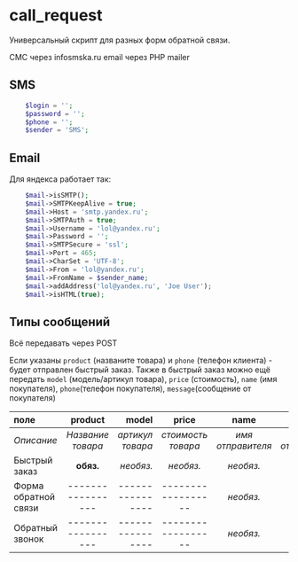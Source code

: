 call_request
============
Универсальный скрипт для разных форм обратной связи.

СМС через infosmska.ru
email через PHP mailer

SMS
-------

```php
    $login = '';
    $password = '';
    $phone = '';
    $sender = 'SMS';
```

Email
-------

Для яндекса работает так:

```php
    $mail->isSMTP();
    $mail->SMTPKeepAlive = true;
    $mail->Host = 'smtp.yandex.ru';
    $mail->SMTPAuth = true;
    $mail->Username = 'lol@yandex.ru';
    $mail->Password = '';
    $mail->SMTPSecure = 'ssl';
    $mail->Port = 465;
    $mail->CharSet = 'UTF-8';
    $mail->From = 'lol@yandex.ru';
    $mail->FromName = $sender_name;
    $mail->addAddress('lol@yandex.ru', 'Joe User');
    $mail->isHTML(true);
```

Типы сообщений
-------

Всё передавать через POST

Если указаны `product` (названите товара) и `phone` (телефон клиента) - будет отправлен быстрый заказ. Также в быстрый заказ можно ещё передать `model` (модель/артикул товара), `price` (стоимость), `name` (имя покупателя), `phone`(телефон покупателя), `message`(сообщение от покупателя)

| поле                 | product        | model | price | name | email | phone | message
| :--------------------|:---------------:| --------------:|:--------------:|:-------------:|:---------------:|:-----------------:|:-------------------:|
| *Описание*           |*Название товара*|*артикул товара*|*стоимость товара*|*имя отправителя*|*email отправителя*|*телефон отправителя*|*сообщение отправителя*|
| Быстрый заказ        | **обяз.** |   *необяз.*| *необяз.*    | *необяз.*   | *необяз.*     |  **обяз.**    |*необяз.*          |
| Форма обратной связи |-----------------|----------------|------------------|   *необяз.* |   **обяз.** |*необяз.*        |  **обяз.**      |
| Обратный звонок      |-----------------|----------------|------------------|*необяз.*    |*необяз.*      |**обяз.**      |*необяз.*          |

